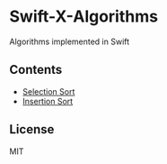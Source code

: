 # Swift-X-Algorithms

Algorithms implemented in Swift

## Contents

- [Selection Sort](01-SelectionSort)
- [Insertion Sort](02-InsertionSort)

## License

MIT
